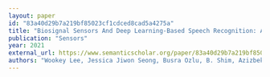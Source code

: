 ```yaml
---
layout: paper
id: "83a40d29b7a219bf85023cf1cdced8cad5a4275a"
title: "Biosignal Sensors And Deep Learning-Based Speech Recognition: A Review"
publication: "Sensors"
year: 2021
external_url: https://www.semanticscholar.org/paper/83a40d29b7a219bf85023cf1cdced8cad5a4275a
authors: "Wookey Lee, Jessica Jiwon Seong, Busra Ozlu, B. Shim, Azizbek Marakhimov, Suan Lee"
---
```

